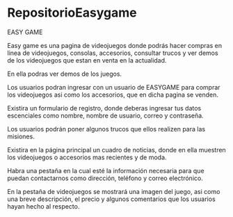 # RepositorioEasygame

EASY GAME

Easy game es una pagina de videojuegos donde podrás hacer compras en linea de videojuegos, consolas, accesorios, consultar trucos y ver demos de los videojuegos que estan en venta en la actualidad.

En ella podras ver demos de los juegos.

Los usuarios podran ingresar con un usuario de EASYGAME para comprar los videojuegos asi como los accesorios, que en dicha pagina se venden.

Existira un formulario de registro, donde deberas ingresar tus datos escenciales como nombre, nombre de usuario, correo y contraseña.

Los usuarios podrán poner algunos trucos que ellos realizen para las misiones.

Existira en la página principal un cuadro de noticias, donde en ella muestren los videojuegos o accesorios mas recientes y de moda.

Habra una pestaña en la cual esté la información necesaria para que puedan contactarnos como dirección, teléfono y correo electrónico.

En la pestaña de videojuegos se mostrará una imagen del juego, asi como una breve descripción, el precio y algunos comentarios que los usuarios hayan hecho al respecto.
